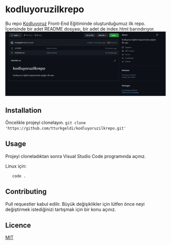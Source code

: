 # kodluyoruzilkrepo

Bu repo [Kodluyoruz](https://www.kodluyoruz.org/) Front-End Eğitiminde oluşturduğumuz ilk repo. İçerisinde bir adet README dosyası, bir adet de index.html barındırıyor.
![Proje Resmi](Screenshot_1.png)

## Installation

Öncelikle projeyi clonelayın.
`git clone 'https://github.com/tturkgeldi/kodluyoruzilkrepo.git'`

## Usage

Projeyi cloneladıktan sonra Visual Studio Code programında açınız.

Linux için:

```cd kodluyoruzilkrepo
   code .
```

## Contributing

Pull requestler kabul edilir. Büyük değişiklikler için lütfen önce neyi değiştirmek istediğinizi tartışmak için bir konu açınız.

## Licence

[MIT](https://choosealicense.com/licenses/mit/)
